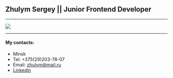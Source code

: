 ## Zhulym Sergey || Junior Frontend Developer

---

![](https://sun2.beltelecom-by-minsk.userapi.com/s/v1/ig2/V8h_6hiy9-C4I2SyCyrRHLdwDB5UG2BR753FmkZoURZ5QPnEhwIKBi9mRwORs_YvaIb0wjZNEaiaVzPHP-tc2Q93.jpg?size=200x0&quality=95&crop=0,182,1920,2377&ava=1)

---

#### My contacts:

- Minsk
- Tel: +375(29)203-78-07
- Email: zhulym@mail.ru
- [Linkedin](https://www.linkedin.com/in/sergey-zhulym/)
